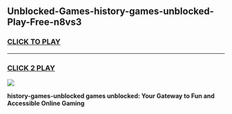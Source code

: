 
## Unblocked-Games-history-games-unblocked-Play-Free-n8vs3
<h3>
<a href="https://premium76.site?title=history-games-unblocked&ref=18A1">CLICK TO PLAY</a></h3>
<hr>

<h3>
<a href="https://premium76.site?title=history-games-unblocked&ref=18A1">CLICK 2 PLAY</a>
  
</h3>

<a href="https://premium76.site?title=history-games-unblocked&ref=18A1"><img src="https://clearcache.store/games.png"></a>


**history-games-unblocked games unblocked: Your Gateway to Fun and Accessible Online Gaming**
